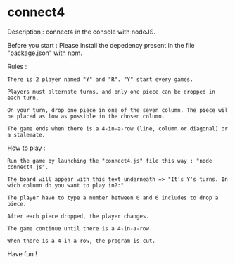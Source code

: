 # connect4
Description : connect4 in the console with nodeJS.

Before you start : Please install the depedency present in the file "package.json" with npm.

Rules :

    There is 2 player named "Y" and "R". "Y" start every games.

    Players must alternate turns, and only one piece can be dropped in each turn. 

    On your turn, drop one piece in one of the seven column. The piece wil be placed as low as possible in the chosen column.

    The game ends when there is a 4-in-a-row (line, column or diagonal) or a stalemate.


How to play : 

    Run the game by launching the "connect4.js" file this way : "node connect4.js".

    The board will appear with this text underneath => "It's Y's turns. In wich column do you want to play in?:"

    The player have to type a number between 0 and 6 includes to drop a piece.

    After each piece dropped, the player changes.

    The game continue until there is a 4-in-a-row.

    When there is a 4-in-a-row, the program is cut.


Have fun !

